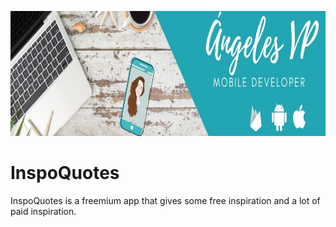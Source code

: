
<code><img height="200" src="https://github.com/AVazPar/cv/blob/master/images/portada_angeles.jpeg?raw=true"></code>

# InspoQuotes

InspoQuotes is a freemium app that gives some free inspiration and a lot of paid inspiration.  


